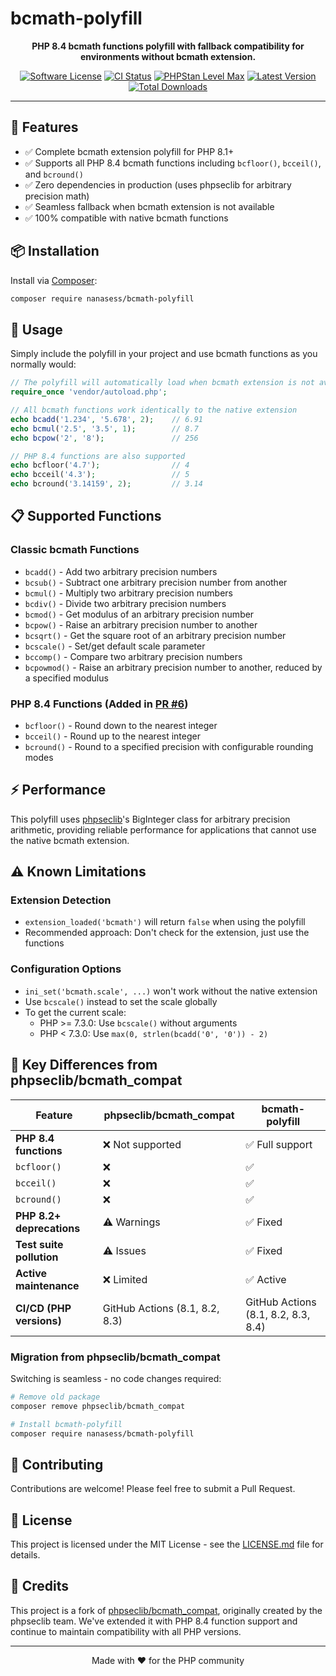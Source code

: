 # bcmath-polyfill

<p align="center">
  <strong>PHP 8.4 bcmath functions polyfill with fallback compatibility for environments without bcmath extension.</strong>
</p>

<p align="center">
  <a href="LICENSE.md"><img src="https://img.shields.io/badge/license-MIT-brightgreen.svg?style=flat-square" alt="Software License"></a>
  <a href="https://github.com/nanasess/bcmath-polyfill/actions/workflows/ci.yml?query=branch%3Amain"><img src="https://github.com/nanasess/bcmath-polyfill/actions/workflows/ci.yml/badge.svg?branch=main&event=push" alt="CI Status"></a>
  <a href="#"><img src="https://img.shields.io/badge/PHPStan-level%20max-brightgreen.svg?style=flat-square" alt="PHPStan Level Max"></a>
  <a href="https://packagist.org/packages/nanasess/bcmath-polyfill"><img src="https://img.shields.io/packagist/v/nanasess/bcmath-polyfill.svg?style=flat-square" alt="Latest Version"></a>
  <a href="https://packagist.org/packages/nanasess/bcmath-polyfill"><img src="https://img.shields.io/packagist/dt/nanasess/bcmath-polyfill.svg?style=flat-square" alt="Total Downloads"></a>
</p>

---

## 🚀 Features

- ✅ Complete bcmath extension polyfill for PHP 8.1+
- ✅ Supports all PHP 8.4 bcmath functions including `bcfloor()`, `bcceil()`, and `bcround()`
- ✅ Zero dependencies in production (uses phpseclib for arbitrary precision math)
- ✅ Seamless fallback when bcmath extension is not available
- ✅ 100% compatible with native bcmath functions

## 📦 Installation

Install via [Composer](https://getcomposer.org/):

```bash
composer require nanasess/bcmath-polyfill
```

## 🔧 Usage

Simply include the polyfill in your project and use bcmath functions as you normally would:

```php
// The polyfill will automatically load when bcmath extension is not available
require_once 'vendor/autoload.php';

// All bcmath functions work identically to the native extension
echo bcadd('1.234', '5.678', 2);    // 6.91
echo bcmul('2.5', '3.5', 1);        // 8.7
echo bcpow('2', '8');               // 256

// PHP 8.4 functions are also supported
echo bcfloor('4.7');                // 4
echo bcceil('4.3');                 // 5
echo bcround('3.14159', 2);         // 3.14
```

## 📋 Supported Functions

### Classic bcmath Functions
- `bcadd()` - Add two arbitrary precision numbers
- `bcsub()` - Subtract one arbitrary precision number from another
- `bcmul()` - Multiply two arbitrary precision numbers
- `bcdiv()` - Divide two arbitrary precision numbers
- `bcmod()` - Get modulus of an arbitrary precision number
- `bcpow()` - Raise an arbitrary precision number to another
- `bcsqrt()` - Get the square root of an arbitrary precision number
- `bcscale()` - Set/get default scale parameter
- `bccomp()` - Compare two arbitrary precision numbers
- `bcpowmod()` - Raise an arbitrary precision number to another, reduced by a specified modulus

### PHP 8.4 Functions (Added in [PR #6](https://github.com/nanasess/bcmath-polyfill/pull/6))
- `bcfloor()` - Round down to the nearest integer
- `bcceil()` - Round up to the nearest integer
- `bcround()` - Round to a specified precision with configurable rounding modes

## ⚡ Performance

This polyfill uses [phpseclib](https://github.com/phpseclib/phpseclib)'s BigInteger class for arbitrary precision arithmetic, providing reliable performance for applications that cannot use the native bcmath extension.

## ⚠️ Known Limitations

### Extension Detection
- `extension_loaded('bcmath')` will return `false` when using the polyfill
- Recommended approach: Don't check for the extension, just use the functions

### Configuration Options
- `ini_set('bcmath.scale', ...)` won't work without the native extension
- Use `bcscale()` instead to set the scale globally
- To get the current scale:
  - PHP >= 7.3.0: Use `bcscale()` without arguments
  - PHP < 7.3.0: Use `max(0, strlen(bcadd('0', '0')) - 2)`

## 🔄 Key Differences from phpseclib/bcmath_compat

| Feature | phpseclib/bcmath_compat | bcmath-polyfill |
|---------|------------------------|-----------------|
| **PHP 8.4 functions** | ❌ Not supported | ✅ Full support |
| `bcfloor()` | ❌ | ✅ |
| `bcceil()` | ❌ | ✅ |
| `bcround()` | ❌ | ✅ |
| **PHP 8.2+ deprecations** | ⚠️ Warnings | ✅ Fixed |
| **Test suite pollution** | ⚠️ Issues | ✅ Fixed |
| **Active maintenance** | ❌ Limited | ✅ Active |
| **CI/CD (PHP versions)** | GitHub Actions (8.1, 8.2, 8.3) | GitHub Actions (8.1, 8.2, 8.3, 8.4) |

### Migration from phpseclib/bcmath_compat

Switching is seamless - no code changes required:

```bash
# Remove old package
composer remove phpseclib/bcmath_compat

# Install bcmath-polyfill
composer require nanasess/bcmath-polyfill
```

## 🤝 Contributing

Contributions are welcome! Please feel free to submit a Pull Request.

## 📄 License

This project is licensed under the MIT License - see the [LICENSE.md](LICENSE.md) file for details.

## 🙏 Credits

This project is a fork of [phpseclib/bcmath_compat](https://github.com/phpseclib/bcmath_compat), originally created by the phpseclib team. We've extended it with PHP 8.4 function support and continue to maintain compatibility with all PHP versions.

---

<p align="center">
  Made with ❤️ for the PHP community
</p>